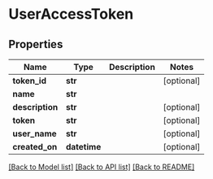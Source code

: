 # UserAccessToken

## Properties
Name | Type | Description | Notes
------------ | ------------- | ------------- | -------------
**token_id** | **str** |  | [optional] 
**name** | **str** |  | 
**description** | **str** |  | [optional] 
**token** | **str** |  | [optional] 
**user_name** | **str** |  | [optional] 
**created_on** | **datetime** |  | [optional] 

[[Back to Model list]](../README.md#documentation-for-models) [[Back to API list]](../README.md#documentation-for-api-endpoints) [[Back to README]](../README.md)

